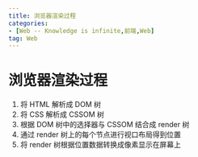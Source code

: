 ```yaml
---
title: 浏览器渲染过程
categories: 
- [Web -- Knowledge is infinite,前端,Web]
tag: Web
---
```

# 浏览器渲染过程
1. 将 HTML 解析成 DOM 树
2. 将 CSS 解析成 CSSOM 树
3. 根据 DOM 树中的选择器与 CSSOM 结合成 render 树
4. 通过 render 树上的每个节点进行视口布局得到位置
5. 将 render 树根据位置数据转换成像素显示在屏幕上
